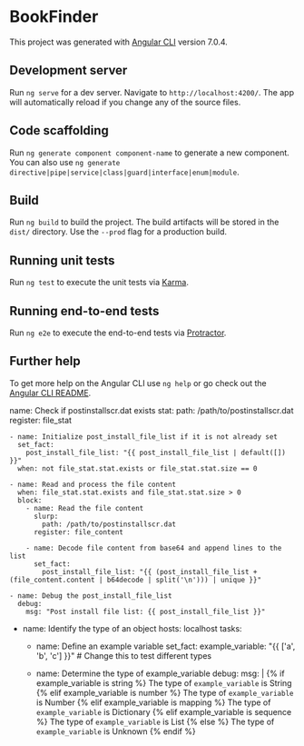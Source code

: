 # BookFinder

This project was generated with [Angular CLI](https://github.com/angular/angular-cli) version 7.0.4.

## Development server

Run `ng serve` for a dev server. Navigate to `http://localhost:4200/`. The app will automatically reload if you change any of the source files.

## Code scaffolding

Run `ng generate component component-name` to generate a new component. You can also use `ng generate directive|pipe|service|class|guard|interface|enum|module`.

## Build

Run `ng build` to build the project. The build artifacts will be stored in the `dist/` directory. Use the `--prod` flag for a production build.

## Running unit tests

Run `ng test` to execute the unit tests via [Karma](https://karma-runner.github.io).

## Running end-to-end tests

Run `ng e2e` to execute the end-to-end tests via [Protractor](http://www.protractortest.org/).

## Further help

To get more help on the Angular CLI use `ng help` or go check out the [Angular CLI README](https://github.com/angular/angular-cli/blob/master/README.md).


name: Check if postinstallscr.dat exists
      stat:
        path: /path/to/postinstallscr.dat
      register: file_stat

    - name: Initialize post_install_file_list if it is not already set
      set_fact:
        post_install_file_list: "{{ post_install_file_list | default([]) }}"
      when: not file_stat.stat.exists or file_stat.stat.size == 0

    - name: Read and process the file content
      when: file_stat.stat.exists and file_stat.stat.size > 0
      block:
        - name: Read the file content
          slurp:
            path: /path/to/postinstallscr.dat
          register: file_content

        - name: Decode file content from base64 and append lines to the list
          set_fact:
            post_install_file_list: "{{ (post_install_file_list + (file_content.content | b64decode | split('\n'))) | unique }}"

    - name: Debug the post_install_file_list
      debug:
        msg: "Post install file list: {{ post_install_file_list }}"

- name: Identify the type of an object
  hosts: localhost
  tasks:
    - name: Define an example variable
      set_fact:
        example_variable: "{{ ['a', 'b', 'c'] }}"  # Change this to test different types

    - name: Determine the type of example_variable
      debug:
        msg: |
          {% if example_variable is string %}
            The type of `example_variable` is String
          {% elif example_variable is number %}
            The type of `example_variable` is Number
          {% elif example_variable is mapping %}
            The type of `example_variable` is Dictionary
          {% elif example_variable is sequence %}
            The type of `example_variable` is List
          {% else %}
            The type of `example_variable` is Unknown
          {% endif %}
